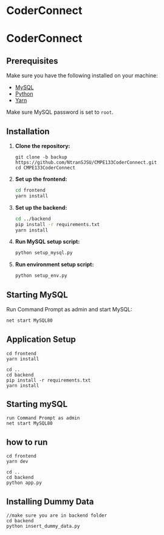 # CoderConnect


# CoderConnect

## Prerequisites

Make sure you have the following installed on your machine:
- [MySQL](https://www.mysql.com/)
- [Python](https://www.python.org/)
- [Yarn](https://classic.yarnpkg.com/lang/en/docs/install/#windows-stable)

Make sure MySQL password is set to `root`.

## Installation

1. **Clone the repository:**

    ```
    git clone -b backup https://github.com/NtranSJSU/CMPE133CoderConnect.git
    cd CMPE133CoderConnect
    ```

2. **Set up the frontend:**

    ```bash
    cd frontend
    yarn install
    ```

3. **Set up the backend:**

    ```bash
    cd ../backend
    pip install -r requirements.txt
    yarn install
    ```

4. **Run MySQL setup script:**

    ```bash
    python setup_mysql.py
    ```

5. **Run environment setup script:**

    ```bash
    python setup_env.py
    ```

## Starting MySQL

Run Command Prompt as admin and start MySQL:

```bash
net start MySQL80
```

## Application Setup
```
cd frontend
yarn install

cd .. 
cd backend 
pip install -r requirements.txt
yarn install
```

## Starting mySQL
```
run Command Prompt as admin
net start MySQL80
```

## how to run
```
cd frontend 
yarn dev

cd .. 
cd backend
python app.py
```

## Installing Dummy Data
```
//make sure you are in backend folder
cd backend
python insert_dummy_data.py
```

